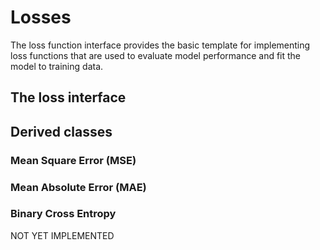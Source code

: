 # Losses

The loss function interface provides the basic template for implementing loss functions that are used to evaluate model performance and fit the model to training data.

## The loss interface



## Derived classes

### Mean Square Error (MSE)


### Mean Absolute Error (MAE)

### Binary Cross Entropy

NOT YET IMPLEMENTED
